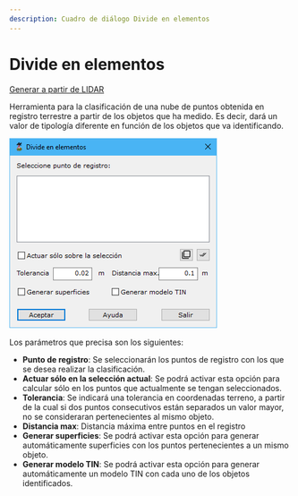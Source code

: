 ```yaml
---
description: Cuadro de diálogo Divide en elementos
---
```


# Divide en elementos

[Generar a partir de LIDAR](../../fichas-de-herramientas/ficha-de-herramientas-archivos-lidar/calcular-a-partir-de-lidar.md)

Herramienta para la clasificación de una nube de puntos obtenida en registro terrestre a partir de los objetos que ha medido. Es decir, dará un valor de tipología diferente en función de los objetos que va identificando.

![Cuadro de diálogo Divide en elementos](<../../../.gitbook/assets/image (155).png>)

Los parámetros que precisa son los siguientes:

* **Punto de registro**: Se seleccionarán los puntos de registro con los que se desea realizar la clasificación.
* **Actuar sólo en la selección actual**: Se podrá activar esta opción para calcular sólo en los puntos que actualmente se tengan seleccionados.
* **Tolerancia**: Se indicará una tolerancia en coordenadas terreno, a partir de la cual si dos puntos consecutivos están separados un valor mayor, no se consideraran pertenecientes al mismo objeto.
* **Distancia max**: Distancia máxima entre puntos en el registro
* **Generar superficies**: Se podrá activar esta opción para generar automáticamente superficies con los puntos pertenecientes a un mismo objeto.
* **Generar modelo TIN**: Se podrá activar esta opción para generar automáticamente un modelo TIN con cada uno de los objetos identificados.

